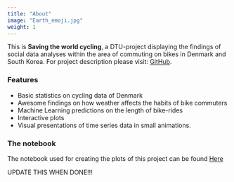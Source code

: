 ```yaml
---
title: "About"
image: "Earth_emoji.jpg"
weight: 1
---
```


This is **Saving the world cycling**, a DTU-project displaying the findings of social data analyses within the area of commuting on bikes in Denmark and South Korea. For project description please visit: [GitHub](https://github.com/suneman/socialdata2022/wiki/Final-Project).

### Features

* Basic statistics on cycling data of Denmark
* Awesome findings on how weather affects the habits of bike commuters
* Machine Learning predictions on the length of bike-rides
* Interactive plots
* Visual presentations of time series data in small animations.

### The notebook
The notebook used for creating the plots of this project can be found [Here](https://github.com/suneman/socialdata2022/wiki/Final-Project)  

UPDATE THIS WHEN DONE!!!
